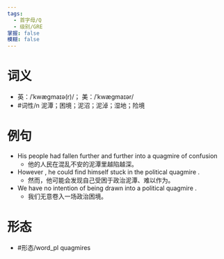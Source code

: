 ```yaml
---
tags:
  - 首字母/Q
  - 级别/GRE
掌握: false
模糊: false
---
```

# 词义
- 英：/ˈkwæɡmaɪə(r)/； 美：/ˈkwæɡmaɪər/
- #词性/n  泥潭；困境；泥沼；泥淖；湿地；险境
# 例句
- His people had fallen further and further into a quagmire of confusion
	- 他的人民在混乱不安的泥潭里越陷越深。
- However , he could find himself stuck in the political quagmire .
	- 然而，他可能会发现自己受困于政治泥潭、难以作为。
- We have no intention of being drawn into a political quagmire .
	- 我们无意卷入一场政治困境。
# 形态
- #形态/word_pl quagmires
